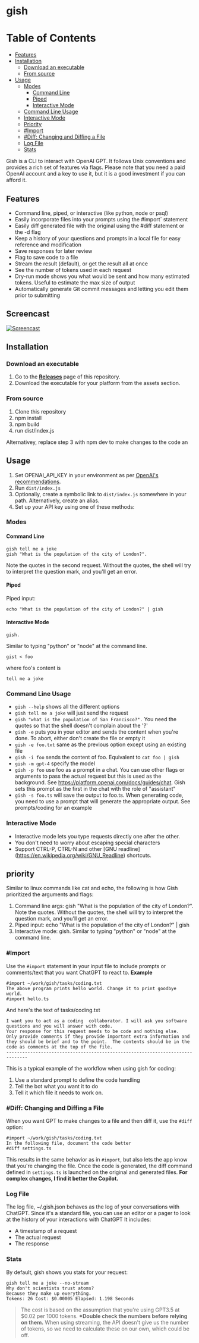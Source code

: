 # gish

# Table of Contents

- [Features](#features)
- [Installation](#installation)
  - [Download an executable](download-an-executable)
  - [From source](#from-source)
- [Usage](#usage)
  - [Modes](#modes)
    - [Command Line](#command-line)
    - [Piped](#piped)
    - [Interactive Mode](#interactive-mode)
  - [Command Line Usage](#command-line-usage)
  - [Interactive Mode](#interactive-mode-1)
  - [Priority](#priority)
  - [#Import](#import)
  - [#Diff: Changing and Diffing a File](#diff-changing-and-diffing-a-file)
  - [Log File](#log-file)
  - [Stats](#stats)

Gish is a CLI to interact with OpenAI GPT. It follows Unix conventions and provides a rich set of features via flags. Please note that you need a paid OpenAI account and a key to use it, but it is a good investment if you can afford it.

## Features

- Command line, piped, or interactive (like python, node or psql)
- Easily incorporate files into your prompts using the #import` statement
- Easily diff generated file with the original using the #diff statement or the -d flag
- Keep a history of your questions and prompts in a local file for easy reference and modification
- Save responses for later review
- Flag to save code to a file
- Stream the result (default), or get the result all at once
- See the number of tokens used in each request
- Dry-run mode shows you what would be sent and how many estimated tokens. Useful to estimate the max size of output
- Automatically generate Git commit messages and letting you edit them prior to submitting

## Screencast

[![Screencast](https://asciinema.org/a/570434.png)](https://asciinema.org/a/570434)

## Installation

### Download an executable

1. Go to the [**Releases**](https://github.com/drorm/gish/releases) page of this repository.
2. Download the executable for your platform from the assets section.

### From source

1. Clone this repository
2. npm install
3. npm build
4. run dist/index.js

Alternativey, replace step 3 with npm dev to make changes to the code an

## Usage

1. Set OPENAI_API_KEY in your environment as per [OpenAI's recommendations](https://help.openai.com/en/articles/5112595-best-practices-for-api-key-safety).
2. Run `dist/index.js`
3. Optionally, create a symbolic link to `dist/index.js` somewhere in your path. Alternatively, create an alias.
4. Set up your API key using one of these methods:

### Modes

#### Command Line

```
gish tell me a joke
gish "What is the population of the city of London?".
```

Note the quotes in the second request. Without the quotes, the shell will try to interpret the question mark, and you'll get an error.

#### Piped

Piped input:

```
echo "What is the population of the city of London?" | gish
```

#### Interactive Mode

```
gish.
```

Similar to typing "python" or "node" at the command line.

```
gist < foo
```

where foo's content is

```
tell me a joke
```

### Command Line Usage

- `gish --help` shows all the different options
- `gish tell me a joke` will just send the request
- `gish "what is the population of San Francisco?".` You need the quotes so that the shell doesn't complain about the '?'
- `gish -e` puts you in your editor and sends the content when you're done. To abort, either don't create the file or empty it
- `gish -e foo.txt` same as the previous option except using an existing file
- `gish -i foo` sends the content of foo. Equivalent to `cat foo | gish`
- `gish -m gpt-4` specify the model
- `gish -p foo` use foo as a prompt in a chat. You can use other flags or arguments to pass the actual request but this is used as the background. See https://platform.openai.com/docs/guides/chat. Gish sets this prompt as the first in the chat with the role of "assistant"
- `gish -s foo.ts` will save the output to foo.ts. When generating code, you need to use a prompt that will generate the appropriate output. See prompts/coding for an example

### Interactive Mode

- Interactive mode lets you type requests directly one after the other.
- You don't need to worry about escaping special characters
- Support CTRL-P, CTRL-N and other [GNU readline] (https://en.wikipedia.org/wiki/GNU_Readline) shortcuts.

## priority

Similar to linux commands like cat and echo, the following is how Gish prioritized the arguments and flags:

1. Command line args: gish "What is the population of the city of London?". Note the quotes. Without the quotes, the shell will try to interpret the question mark, and you'll get an error.
2. Piped input: echo "What is the population of the city of London?" | gish
3. Interactive mode: gish. Similar to typing "python" or "node" at the command line.

### #Import

Use the `#import` statement in your input file to include prompts or comments/text that you want ChatGPT to react to.
**Example**

```
#import ~/work/gish/tasks/coding.txt
The above program prints hello world. Change it to print goodbye world.
#import hello.ts
```

And here's the text of tasks/coding.txt
```
I want you to act as a coding  collaborator. I will ask you software questions and you will answer with code. 
Your response for this request needs to be code and nothing else. 
Only provide comments if they provide important extra information and they should be brief and to the point.  The contents should be in the code as comments at the top of the file.
------------------------------------------------------------------------------
```
This is a typical example of the workflow when using gish for coding:

1. Use a standard prompt to define the code handling
2. Tell the bot what you want it to do
3. Tell it which file it needs to work on.


### #Diff: Changing and Diffing a File

When you want GPT to make changes to a file and then diff it, use the `#diff` option:

```
#import ~/work/gish/tasks/coding.txt
In the following file, document the code better
#diff settings.ts
```

This results in the same behavior as in `#import`, but also lets the app know that you're changing the file. Once the code is generated, the diff command defined in `settings.ts` is launched on the original and generated files.
**For complex changes, I find it better the Copilot.**
### Log File

The log file, ~/.gish.json behaves as the log of your conversations with ChatGPT. Since it's a standard file, you can use an editor or a pager to look at the history of your interactions with ChatGPT
It includes:

- A timestamp of a request
- The actual request
- The response

### Stats

By default, gish shows you stats for your request:

```
gish tell me a joke --no-stream
Why don't scientists trust atoms?
Because they make up everything.
Tokens: 26 Cost: $0.00005 Elapsed: 1.198 Seconds
```

> The cost is based on the assumption that you're using GPT3.5 at $0.02 per 1000 tokens.
> **\*Double check the numbers before relying on them.**
> When using streaming, the API doesn't give us the number of tokens, so we need to calculate these on our own, which could be off.
